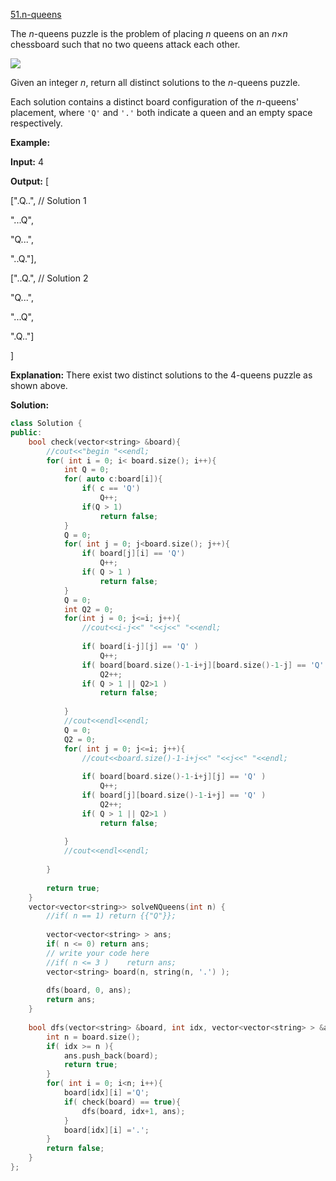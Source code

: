 [51.n-queens](https://leetcode.com/problems/n-queens/)  

The _n_\-queens puzzle is the problem of placing _n_ queens on an _n_×_n_ chessboard such that no two queens attack each other.

![](https://assets.leetcode.com/uploads/2018/10/12/8-queens.png)

Given an integer _n_, return all distinct solutions to the _n_\-queens puzzle.

Each solution contains a distinct board configuration of the _n_\-queens' placement, where `'Q'` and `'.'` both indicate a queen and an empty space respectively.

**Example:**

  
**Input:** 4
  
**Output:** \[
  
 \[".Q..",  // Solution 1
  
  "...Q",
  
  "Q...",
  
  "..Q."\],
  

  
 \["..Q.",  // Solution 2
  
  "Q...",
  
  "...Q",
  
  ".Q.."\]
  
\]
  
**Explanation:** There exist two distinct solutions to the 4-queens puzzle as shown above.  



**Solution:**  

```cpp
class Solution {
public:
    bool check(vector<string> &board){
        //cout<<"begin "<<endl;
        for( int i = 0; i< board.size(); i++){
            int Q = 0;
            for( auto c:board[i]){
                if( c == 'Q')
                    Q++;
                if(Q > 1)
                    return false;
            }
            Q = 0;
            for( int j = 0; j<board.size(); j++){
                if( board[j][i] == 'Q')
                    Q++;
                if( Q > 1 )
                    return false;
            }
            Q = 0;
            int Q2 = 0;
            for(int j = 0; j<=i; j++){
                //cout<<i-j<<" "<<j<<" "<<endl;
                
                if( board[i-j][j] == 'Q' )
                    Q++;
                if( board[board.size()-1-i+j][board.size()-1-j] == 'Q' )
                    Q2++;
                if( Q > 1 || Q2>1 )
                    return false;
                    
            }
            //cout<<endl<<endl;
            Q = 0;
            Q2 = 0;
            for( int j = 0; j<=i; j++){
                //cout<<board.size()-1-i+j<<" "<<j<<" "<<endl;
                
                if( board[board.size()-1-i+j][j] == 'Q' )
                    Q++;
                if( board[j][board.size()-1-i+j] == 'Q' )
                    Q2++;
                if( Q > 1 || Q2>1 )
                    return false;
                    
            }
            //cout<<endl<<endl;
            
        }
        
        return true;
    }
    vector<vector<string>> solveNQueens(int n) {
        //if( n == 1) return {{"Q"}};
        
        vector<vector<string> > ans;
        if( n <= 0) return ans;
        // write your code here
        //if( n <= 3 )    return ans;
        vector<string> board(n, string(n, '.') );
        
        dfs(board, 0, ans);
        return ans;
    }
    
    bool dfs(vector<string> &board, int idx, vector<vector<string> > &ans){
        int n = board.size();
        if( idx >= n ){
            ans.push_back(board);
            return true;
        }
        for( int i = 0; i<n; i++){
            board[idx][i] ='Q';
            if( check(board) == true){
                dfs(board, idx+1, ans);
            }
            board[idx][i] ='.';
        }
        return false;
    }
};
```
      